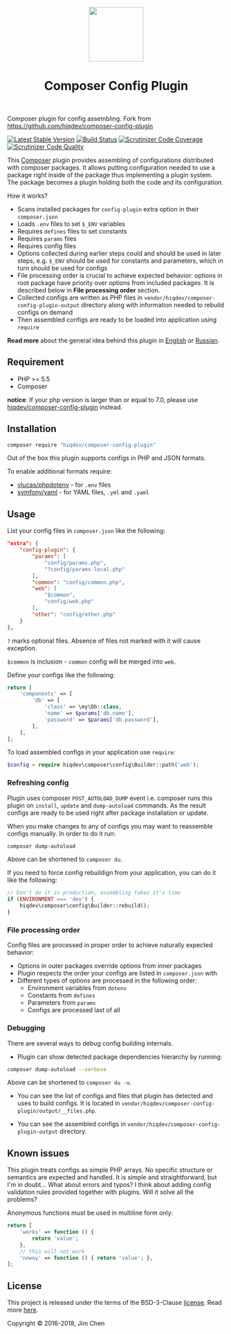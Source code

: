 <p align="center">    
    <img src="logo.png" height="126px">
    <h1 align="center">Composer Config Plugin</h1>
    <br>
</p>

Composer plugin for config assembling. Fork from https://github.com/hiqdev/composer-config-plugin

[![Latest Stable Version](https://poser.pugx.org/jimchen/composer-config-plugin/v/stable)](https://packagist.org/packages/jimchen/composer-config-plugin)
[![Build Status](https://img.shields.io/travis/JimChenWYU/composer-config-plugin.svg)](https://travis-ci.org/JimChenWYU/composer-config-plugin)
[![Scrutinizer Code Coverage](https://img.shields.io/scrutinizer/coverage/g/JimChenWYU/composer-config-plugin.svg)](https://scrutinizer-ci.com/g/JimChenWYU/composer-config-plugin/)
[![Scrutinizer Code Quality](https://img.shields.io/scrutinizer/g/JimChenWYU/composer-config-plugin.svg)](https://scrutinizer-ci.com/g/JimChenWYU/composer-config-plugin/)

This [Composer] plugin provides assembling
of configurations distributed with composer packages.
It allows putting configuration needed to use a package right inside of
the package thus implementing a plugin system. The package becomes a plugin
holding both the code and its configuration.

How it works?

- Scans installed packages for `config-plugin` extra option in their
  `composer.json`
- Loads `.env` files to set `$_ENV` variables
- Requires `defines` files to set constants
- Requires `params` files
- Requires config files
- Options collected during earlier steps could and should be used in later
  steps, e.g. `$_ENV` should be used for constants and parameters, which
  in turn should be used for configs
- File processing order is crucial to achieve expected behavior: options
  in root package have priority over options from included packages. It is described
  below in **File processing order** section.
- Collected configs are written as PHP files in
  `vendor/hiqdev/composer-config-plugin-output`
  directory along with information needed to rebuild configs on demand
- Then assembled configs are ready to be loaded into application using `require`

**Read more** about the general idea behind this plugin in [English] or
[Russian].

[composer]: https://getcomposer.org/
[English]:  https://hiqdev.com/pages/articles/app-organization
[Russian]:  https://habrahabr.ru/post/329286/

## Requirement

+ PHP >= 5.5
+ Composer

**notice**: If your php version is larger than or equal to 7.0, please use [hiqdev/composer-config-plugin](https://github.com/hiqdev/composer-config-plugin) instead.

## Installation

```sh
composer require "hiqdev/composer-config-plugin"
```

Out of the box this plugin supports configs in PHP and JSON formats.

To enable additional formats require:

- [vlucas/phpdotenv] - for `.env` files
- [symfony/yaml] - for YAML files, `.yml` and `.yaml`

[vlucas/phpdotenv]: https://github.com/vlucas/phpdotenv
[symfony/yaml]: https://github.com/symfony/yaml

## Usage

List your config files in `composer.json` like the following:

```json
"extra": {
    "config-plugin": {
        "params": [
            "config/params.php",
            "?config/params-local.php"
        ],
        "common": "config/common.php",
        "web": [
            "$common",
            "config/web.php"
        ],
        "other": "config/other.php"
    }
},
```

`?` marks optional files. Absence of files not marked with it will cause exception.

`$common` is inclusion - `common` config will be merged into `web`.

Define your configs like the following:

```php
return [
    'components' => [
        'db' => [
            'class' => \my\Db::class,
            'name' => $params['db.name'],
            'password' => $params['db.password'],
        ],
    ],
];
```

To load assembled configs in your application use `require`:

```php
$config = require hiqdev\composer\config\Builder::path('web');
```

### Refreshing config

Plugin uses composer `POST_AUTOLOAD_DUMP` event i.e. composer runs this plugin on `install`, `update` and `dump-autoload`
commands. As the result configs are ready to be used right after package installation or update.

When you make changes to any of configs you may want to reassemble configs manually. In order to do it run:

```sh
composer dump-autoload
```

Above can be shortened to `composer du`.

If you need to force config rebuildign from your application, you can do it like the following:

```php
// Don't do it in production, assembling takes it's time
if (ENVIRONMENT === 'dev') {
    hiqdev\composer\config\Builder::rebuild();
}
```

### File processing order

Config files are processed in proper order to achieve naturally expected
behavior:

- Options in outer packages override options from inner packages
- Plugin respects the order your configs are listed in `composer.json` with
- Different types of options are processed in the following order:
    - Environment variables from `dotenv`
    - Constants from `defines`
    - Parameters from `params`
    - Configs are processed last of all

### Debugging

There are several ways to debug config building internals.

- Plugin can show detected package dependencies hierarchy by running:

```sh
composer dump-autoload --verbose
```

Above can be shortened to `composer du -v`.

- You can see the list of configs and files that plugin has detected and uses
to build configs. It is located in `vendor/hiqdev/composer-config-plugin/output/__files.php`.

- You can see the assembled configs in
`vendor/hiqdev/composer-config-plugin-output` directory.

## Known issues

This plugin treats configs as simple PHP arrays. No specific
structure or semantics are expected and handled.
It is simple and straightforward, but I'm in doubt...
What about errors and typos?
I think about adding config validation rules provided together with
plugins. Will it solve all the problems?

Anonymous functions must be used in multiline form only:

```php
return [
    'works' => function () {
        return 'value';
    },
    // this will not work
    'noway' => function () { return 'value'; },
];
```

## License

This project is released under the terms of the BSD-3-Clause [license](LICENSE).
Read more [here](http://choosealicense.com/licenses/bsd-3-clause).

Copyright © 2016-2018, Jim Chen
